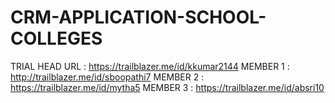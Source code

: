 # CRM-APPLICATION-SCHOOL-COLLEGES
TRIAL HEAD URL : https://trailblazer.me/id/kkumar2144
MEMBER 1       : http://trailblazer.me/id/sboopathi7
MEMBER 2       : https://trailblazer.me/id/mytha5
MEMBER 3       : https://trailblazer.me/id/absri10
